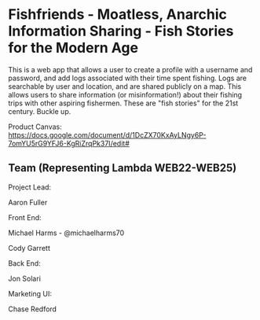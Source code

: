 # Fishfriends - Moatless, Anarchic Information Sharing - Fish Stories for the Modern Age

This is a web app that allows a user to create a profile with a username and password, and add logs associated with their time spent fishing. Logs are searchable by user and location, and are shared publicly on a map. This allows users to share information (or misinformation!) about their fishing trips with other aspiring fishermen. These are "fish stories" for the 21st century. Buckle up.

Product Canvas: https://docs.google.com/document/d/1DcZX70KxAyLNgy6P-7omYU5rG9YFJ6-KgRiZrqPk37I/edit#

## Team (Representing Lambda WEB22-WEB25)

Project Lead:

Aaron Fuller

Front End:

Michael Harms - @michaelharms70

Cody Garrett

Back End:

Jon Solari

Marketing UI:

Chase Redford
